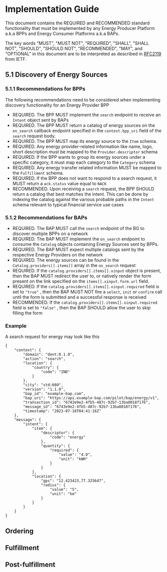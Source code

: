 # Implementation Guide
This document contains the REQUIRED and RECOMMENDED standard functionality that must be implemented by any Energy Producer Platform a.k.a BPPs and Energy Consumer Platforms a.k.a BAPs.

The key words "MUST", "MUST NOT", "REQUIRED", "SHALL", "SHALL NOT", "SHOULD", "SHOULD NOT", "RECOMMENDED", "MAY", and "OPTIONAL" in this document are to be interpreted as described in [RFC2119](https://datatracker.ietf.org/doc/html/rfc2119) from IETF.

## 5.1 Discovery of Energy Sources

### 5.1.1 Recommendations for BPPs
The following recommendations need to be considered when implementing discovery functionality for an Energy Provider BPP

- REQUIRED. The BPP MUST implement the `search` endpoint to receive an `Intent` object sent by BAPs
- REQUIRED. The BPP MUST return a catalog of energy sources on the `on_search` callback endpoint specified in the `context.bpp_uri` field of the `search` request body.
- REQUIRED. The BPP MUST map its energy source to the `Item` schema.
- REQUIRED. Any energy provider-related information like name, logo, short description must be mapped to the `Provider.descriptor` schema
- REQUIRED. If the BPP wants to group its energy sources under a specific category, it must map each category to the `Category` schema
- REQUIRED. Any energy transfer related information MUST be mapped to the `Fulfillment` schema.
- REQUIRED. If the BPP does not want to respond to a search request, it MUST return a `ack.status` value equal to `NACK`
- RECOMMENDED. Upon receiving a `search` request, the BPP SHOULD return a catalog that best matches the intent. This can be done by indexing the catalog against the various probable paths in the `Intent` schema relevant to typical financial service use cases

### 5.1.2 Recommendations for BAPs
- REQUIRED. The BAP MUST call the `search` endpoint of the BG to discover multiple BPPs on a network
- REQUIRED. The BAP MUST implement the `on_search` endpoint to consume the `Catalog` objects containing Energy Sources sent by BPPs.
- REQUIRED. The BAP MUST expect multiple catalogs sent by the respective Energy Providers on the network
- REQUIRED. The energy sources can be found in the `Catalog.providers[].items[]` array in the `on_search` request
- REQUIRED. If the `catalog.providers[].items[].xinput` object is present, then the BAP MUST redirect the user to, or natively render the form present on the link specified on the `items[].xinput.form.url` field.
- REQUIRED. If the `catalog.providers[].items[].xinput.required` field is set to `"true"` , then the BAP MUST NOT fire a `select`, `init` or `confirm` call until the form is submitted and a successful response is received
- RECOMMENDED. If the `catalog.providers[].items[].xinput.required` field is set to `"false"` , then the BAP SHOULD allow the user to skip filling the form


### Example
A search request for energy may look like this
```
{
    "context": {
        "domain": "dent:0.1.0",
        "action": "search",
        "location": {
            "country": {
                "code": "IND"
            }
        },
        "city": "std:080",
        "version": "1.1.0",
        "bap_id": "example-bap.com",
        "bap_uri": "https://api.example-bap.com/pilot/bap/energy/v1",
        "transaction_id": "6743e9e2-4fb5-487c-92b7-13ba8018f176",
        "message_id": "6743e9e2-4fb5-487c-92b7-13ba8018f176",
        "timestamp": "2023-07-16T04:41:16Z"
    },
    "message": {
        "intent": {
            "item": {
                "descriptor": {
                    "code": "energy"
                },
                "quantity": {
                    "required": {
                        "value": "4.0",
                        "unit": "kWH"
                    }
                }
            },
            "location": {
                "gps": "12.423423,77.325647",
                "radius": {
                    "value": "5",
                    "unit": "km"
                }
            }
        }
    }
}
```

## Ordering

## Fulfillment

## Post-fulfillment
